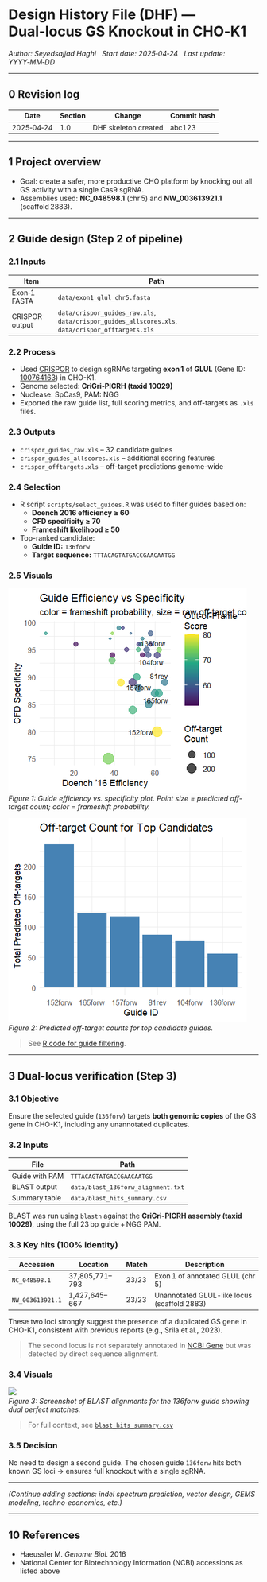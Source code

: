 # Design History File (DHF) — Dual‑locus GS Knockout in CHO‑K1
*Author: Seyedsajjad Haghi*   *Start date: 2025‑04‑24*   *Last update: YYYY‑MM‑DD*

---

## 0 Revision log
| Date | Section | Change | Commit hash |
|------|---------|--------|-------------|
| 2025‑04‑24 | 1.0 | DHF skeleton created | abc123 |

---

## 1 Project overview
- Goal: create a safer, more productive CHO platform by knocking out all GS activity with a single Cas9 sgRNA.
- Assemblies used: **NC_048598.1** (chr 5) and **NW_003613921.1** (scaffold 2883).

---

## 2 Guide design (Step 2 of pipeline)

### 2.1 Inputs

| Item | Path |
|------|------|
| Exon‑1 FASTA | `data/exon1_glul_chr5.fasta` |
| CRISPOR output | `data/crispor_guides_raw.xls`, `data/crispor_guides_allscores.xls`, `data/crispor_offtargets.xls` |

### 2.2 Process

- Used [CRISPOR](http://crispor.tefor.net/) to design sgRNAs targeting **exon 1** of **GLUL** (Gene ID: [100764163](https://www.ncbi.nlm.nih.gov/gene/100764163)) in CHO-K1.
- Genome selected: **CriGri‑PICRH (taxid 10029)**
- Nuclease: SpCas9, PAM: NGG
- Exported the raw guide list, full scoring metrics, and off-targets as `.xls` files.

### 2.3 Outputs

- `crispor_guides_raw.xls` – 32 candidate guides  
- `crispor_guides_allscores.xls` – additional scoring features  
- `crispor_offtargets.xls` – off-target predictions genome-wide

### 2.4 Selection

- R script `scripts/select_guides.R` was used to filter guides based on:
  - **Doench 2016 efficiency ≥ 60**
  - **CFD specificity ≥ 70**
  - **Frameshift likelihood ≥ 50**
- Top-ranked candidate:  
  - **Guide ID:** `136forw`  
  - **Target sequence:** `TTTACAGTATGACCGAACAATGG`

### 2.5 Visuals

![](../figures/guide_efficiency_vs_specificity.png)  
*Figure 1: Guide efficiency vs. specificity plot. Point size = predicted off-target count; color = frameshift probability.*

![](../figures/offtarget_count_barplot.png)  
*Figure 2: Predicted off-target counts for top candidate guides.*

> See [R code for guide filtering](../scripts/select_guides.R).


---

## 3 Dual-locus verification (Step 3)

### 3.1 Objective

Ensure the selected guide (`136forw`) targets **both genomic copies** of the GS gene in CHO-K1, including any unannotated duplicates.

### 3.2 Inputs

| File | Path |
|------|------|
| Guide with PAM | `TTTACAGTATGACCGAACAATGG` |
| BLAST output | `data/blast_136forw_alignment.txt` |
| Summary table | `data/blast_hits_summary.csv` |

BLAST was run using `blastn` against the **CriGri-PICRH assembly (taxid 10029)**, using the full 23 bp guide + NGG PAM.

### 3.3 Key hits (100% identity)

| Accession | Location | Match | Description |
|-----------|----------|--------|-------------|
| `NC_048598.1` | 37,805,771–793 | 23/23 | Exon 1 of annotated GLUL (chr 5) |
| `NW_003613921.1` | 1,427,645–667 | 23/23 | Unannotated GLUL-like locus (scaffold 2883) |

These two loci strongly suggest the presence of a duplicated GS gene in CHO-K1, consistent with previous reports (e.g., Srila et al., 2023).

> The second locus is not separately annotated in [NCBI Gene](https://www.ncbi.nlm.nih.gov/gene/) but was detected by direct sequence alignment.

### 3.4 Visuals

![](../figures/blast_alignment_screenshot.png)  
*Figure 3: Screenshot of BLAST alignments for the 136forw guide showing dual perfect matches.*

> For full context, see [`blast_hits_summary.csv`](../data/blast_hits_summary.csv)

### 3.5 Decision

No need to design a second guide. The chosen guide `136forw` hits both known GS loci → ensures full knockout with a single sgRNA.


---

*(Continue adding sections: indel spectrum prediction, vector design, GEMS modeling, techno‑economics, etc.)*

---

## 10 References
- Haeussler M. *Genome Biol.* 2016  
- National Center for Biotechnology Information (NCBI) accessions as listed above  
